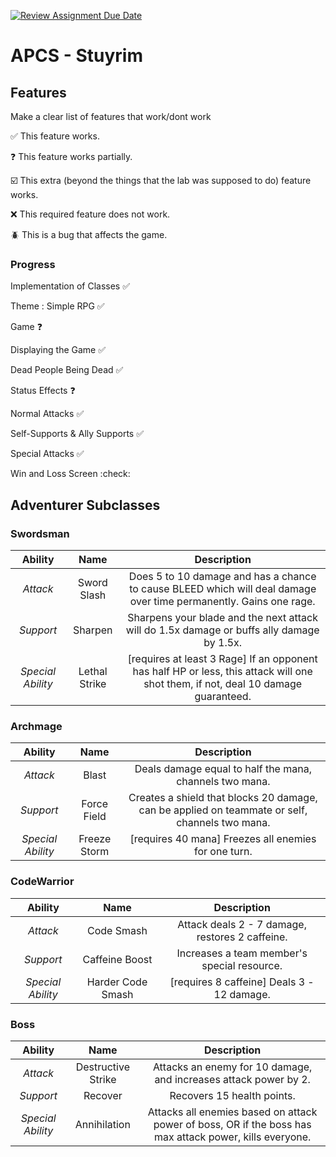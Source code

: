 [![Review Assignment Due Date](https://classroom.github.com/assets/deadline-readme-button-22041afd0340ce965d47ae6ef1cefeee28c7c493a6346c4f15d667ab976d596c.svg)](https://classroom.github.com/a/KprAwj1n)
# APCS - Stuyrim

## Features

Make a clear list of features that work/dont work

:white_check_mark: This feature works.

:question: This feature works partially.

:ballot_box_with_check: This extra (beyond the things that the lab was supposed to do) feature works.

:x: This required feature does not work.

:beetle: This is a bug that affects the game.

### Progress

Implementation of Classes :white_check_mark:

Theme : Simple RPG :white_check_mark:

Game :question:

Displaying the Game :white_check_mark:

Dead People Being Dead :white_check_mark:

Status Effects :question:

Normal Attacks :white_check_mark:

Self-Supports & Ally Supports :white_check_mark:

Special Attacks :white_check_mark:

Win and Loss Screen :check:



## Adventurer Subclasses

### Swordsman 
| Ability | Name | Description |
| :-----: | :-----: | :-----: |
| _Attack_ | Sword Slash | Does 5 to 10 damage and has a chance to cause BLEED which will deal damage over time permanently. Gains one rage. |
| _Support_ | Sharpen | Sharpens your blade and the next attack will do 1.5x damage or buffs ally damage by 1.5x. |
| _Special Ability_ | Lethal Strike | [requires at least 3 Rage] If an opponent has half HP or less, this attack will one shot them, if not, deal 10 damage guaranteed. |

### Archmage
| Ability | Name | Description |
| :-----: | :-----: | :-----: |
| _Attack_ | Blast | Deals damage equal to half the mana, channels two mana. |
| _Support_ | Force Field | Creates a shield that blocks 20 damage, can be applied on teammate or self, channels two mana. |
| _Special Ability_ | Freeze Storm | [requires 40 mana] Freezes all enemies for one turn. |

### CodeWarrior
| Ability | Name | Description |
| :-----: | :-----: | :-----: |
| _Attack_ | Code Smash | Attack deals 2 - 7 damage, restores 2 caffeine. |
| _Support_ | Caffeine Boost | Increases a team member's special resource. |
| _Special Ability_ | Harder Code Smash | [requires 8 caffeine] Deals 3 - 12 damage. |

### Boss 
| Ability | Name | Description |
| :-----: | :-----: | :-----: |
| _Attack_ | Destructive Strike | Attacks an enemy for 10 damage, and increases attack power by 2. |
| _Support_ | Recover | Recovers 15 health points. |
| _Special Ability_ | Annihilation | Attacks all enemies based on attack power of boss, OR if the boss has max attack power, kills everyone. |

